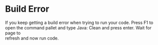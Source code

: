 # Build Error
If you keep getting a build error when trying to run your code. Press F1 to  
open the command pallet and type Java: Clean and press enter. Wait for page to  
refresh and now run code.
